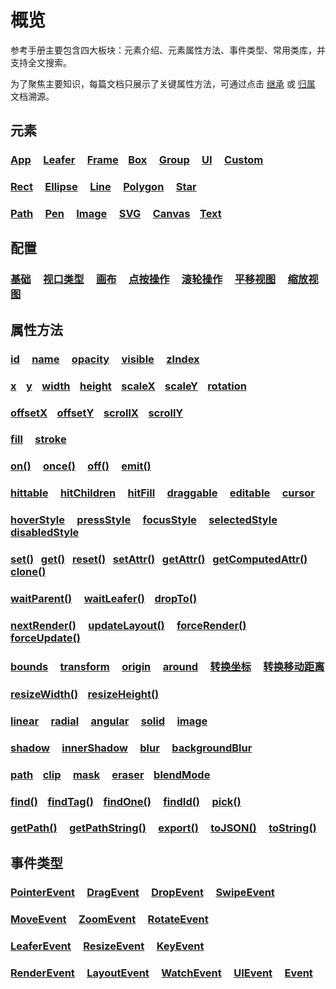 # 概览

参考手册主要包含四大板块：元素介绍、元素属性方法、事件类型、常用类库，并支持全文搜索。

为了聚焦主要知识，每篇文档只展示了关键属性方法，可通过点击 [继承](/reference/display/Rect.md#继承) 或 [归属](/reference/property/fill.md#归属) 文档溯源。

## 元素

### [App](/reference/display/App) &nbsp; &nbsp; [Leafer](/reference/display/Leafer) &nbsp; &nbsp; [Frame](/reference/display/Frame) &nbsp; &nbsp;[Box](/reference/display/Box) &nbsp; &nbsp; [Group](/reference/display/Group) &nbsp; &nbsp; [UI](/reference/display/UI) &nbsp; &nbsp; [Custom](/reference/display/custom/base/register.md)

### [Rect](/reference/display/Rect) &nbsp; &nbsp; [Ellipse](/reference/display/Ellipse) &nbsp; &nbsp; [Line](/reference/display/Line) &nbsp; &nbsp; [Polygon](/reference/display/Polygon) &nbsp; &nbsp; [Star](/reference/display/Star)

### [Path](/reference/display/Path) &nbsp; &nbsp; [Pen](/reference/display/Pen) &nbsp; &nbsp; [Image](/reference/display/Image) &nbsp; &nbsp; [SVG](/reference/display/SVG) &nbsp; &nbsp; [Canvas](/reference/display/Canvas) &nbsp; &nbsp;[Text](/reference/display/Text)

## 配置

### [基础](/reference/config/app/base.md) &nbsp; &nbsp; [视口类型](/reference/config/app/type.md) &nbsp; &nbsp; [画布](/reference/config/app/canvas.md) &nbsp; &nbsp; [点按操作](/reference/config/app/pointer.md) &nbsp; &nbsp; [滚轮操作](/reference/config/app/wheel.md) &nbsp; &nbsp; [平移视图](/reference/config/app/move.md) &nbsp; &nbsp; [缩放视图](/reference/config/app/zoom.md) &nbsp; &nbsp;

## 属性方法

### [id](/reference/property/id) &nbsp; &nbsp; [name](/reference/property/name) &nbsp; &nbsp; [opacity](/reference/property/opacity) &nbsp; &nbsp; [visible](/reference/property/visible) &nbsp; &nbsp; [zIndex](/reference/property/zIndex) &nbsp; &nbsp;

### [x](/reference/property/layout) &nbsp; &nbsp;[y](/reference/property/layout) &nbsp; &nbsp;[width](/reference/property/layout#width-number) &nbsp; &nbsp;[height](/reference/property/layout#height-number) &nbsp; &nbsp;[scaleX](/reference/property/layout#scalex-number) &nbsp; &nbsp;[scaleY](/reference/property/layout#scaley-number) &nbsp; &nbsp;[rotation](/reference/property/layout#rotation-number)

### [offsetX](/reference/property/offset) &nbsp; &nbsp;[offsetY](/reference/property/offset) &nbsp; &nbsp;[scrollX](/reference/display/Box.md#滚动属性) &nbsp; &nbsp;[scrollY](/reference/display/Box.md#滚动属性)

### [fill](/reference/property/fill) &nbsp; &nbsp; [stroke](/reference/property/stroke)

### [on()](/reference/property/on) &nbsp; &nbsp; [once()](/reference/property/on) &nbsp; &nbsp; [off()](/reference/property/off) &nbsp; &nbsp; [emit()](/reference/property/emit)

### [hittable](/reference/property/hit) &nbsp; &nbsp; [hitChildren](/reference/property/hit) &nbsp; &nbsp; [hitFill](/reference/property/hit#hitfill-ihittype) &nbsp; &nbsp; [draggable](/reference/property/draggable) &nbsp; &nbsp; [editable](/reference/property/editable) &nbsp; &nbsp; [cursor](/reference/property/cursor)

### [hoverStyle](/reference/property/state/hover) &nbsp; &nbsp; [pressStyle](/reference/property/state/press) &nbsp; &nbsp; [focusStyle](/reference/property/state/focus) &nbsp; &nbsp; [selectedStyle](/reference/property/state/selected) &nbsp; &nbsp; [disabledStyle](/reference/property/state/disabled)

### [set()](/reference/property/data)&nbsp; &nbsp;[get()](/reference/property/data)&nbsp; &nbsp;[reset()](/reference/property/data)&nbsp; &nbsp;[setAttr()](/reference/property/data)&nbsp; &nbsp;[getAttr()](/reference/property/data)&nbsp; &nbsp;[getComputedAttr()](/reference/property/data) &nbsp; &nbsp; [clone()](/reference/property/clone)

### [waitParent()](/reference/property/parent#waitparent-item-function-bind-object) &nbsp; &nbsp; [waitLeafer()](/reference/property/leafer#waitleafer-item-function-bind-object) &nbsp; &nbsp;[dropTo()](/reference/property/dropTo.md)

### [nextRender()](/reference/property/nextRender) &nbsp; &nbsp; [updateLayout()](/reference/property/layout#updatelayout) &nbsp; &nbsp; [forceRender()](/reference/property/forceRender) &nbsp; &nbsp; [forceUpdate()](/reference/property/forceUpdate)

### [bounds](/reference/property/bounds) &nbsp; &nbsp; [transform](/reference/property/transform) &nbsp; &nbsp; [origin](/reference/property/origin) &nbsp; &nbsp; [around](/reference/property/around) &nbsp; &nbsp; [转换坐标](/reference/property/point/) &nbsp; &nbsp; [转换移动距离](/reference/property/point/index.md#转换移动距离)

### [resizeWidth()](/reference/property/resize) &nbsp; &nbsp;[resizeHeight()](/reference/property/resize)

### [linear](/reference/property/paint/linear) &nbsp; &nbsp; [radial](/reference/property/paint/radial) &nbsp; &nbsp; [angular](/reference/property/paint/angular) &nbsp; &nbsp; [solid](/reference/property/paint/solid) &nbsp; &nbsp; [image](/reference/property/paint/image)

### [shadow](/reference/property/shadow) &nbsp; &nbsp; [innerShadow](/reference/property/innerShadow) &nbsp; &nbsp; [blur](/reference/property/blur) &nbsp; &nbsp; [backgroundBlur](/reference/property/backgroundBlur)

### [path](/reference/property/path.md) &nbsp; &nbsp;[clip](/reference/property/clip) &nbsp; &nbsp; [mask](/reference/property/mask) &nbsp; &nbsp; [eraser](/reference/property/eraser) &nbsp; &nbsp;[blendMode](/reference/property/blendMode)

### [find()](/reference/property/find.md) &nbsp; &nbsp;[findTag()](/reference/property/find.md) &nbsp; &nbsp;[findOne()](/reference/property/findOne.md) &nbsp; &nbsp; [findId()](/reference/property/findOne.md) &nbsp; &nbsp; [pick()](/reference/property/pick.md)

### [getPath()](/reference/property/getPath.md) &nbsp; &nbsp; [getPathString()](/reference/property/getPathString.md) &nbsp; &nbsp; [export()](/reference/property/export.md) &nbsp; &nbsp; [toJSON()](/reference/property/json.md) &nbsp; &nbsp; [toString()](/reference/property/json.md#tostring-string)

## 事件类型

### [PointerEvent](/reference/event/ui/Pointer) &nbsp; &nbsp; [DragEvent](/reference/event/ui/Drag) &nbsp; &nbsp; [DropEvent](/reference/event/ui/Drop) &nbsp; &nbsp; [SwipeEvent](/reference/event/ui/Swipe)

### [MoveEvent](/reference/event/ui/Move) &nbsp; &nbsp; [ZoomEvent](/reference/event/ui/Zoom) &nbsp; &nbsp; [RotateEvent](/reference/event/ui/Rotate)

### [LeaferEvent](/reference/event/basic/Leafer) &nbsp; &nbsp; [ResizeEvent](/reference/event/basic/Resize) &nbsp; &nbsp; [KeyEvent](/reference/event/ui/Key)

### [RenderEvent](/reference/event/basic/Render) &nbsp; &nbsp; [LayoutEvent](/reference/event/basic/Layout) &nbsp; &nbsp; [WatchEvent](/reference/event/basic/Watch) &nbsp; &nbsp; [UIEvent](/reference/event/ui/UIEvent) &nbsp; &nbsp; [Event](/reference/event/basic/Event)
